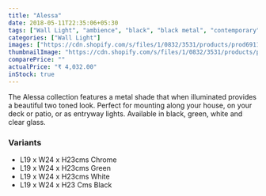 ```yaml
---
title: "Alessa"
date: 2018-05-11T22:35:06+05:30
tags: ["Wall Light", "ambience", "black", "black metal", "contemporary", "cool", "cozy", "edison bulb", "filament bulb", "glass", "green", "indoor", "light", "metal", "MODERN", "round", "rustic", "vintage", "white"]
categories: ["Wall Light"]
images: ["https://cdn.shopify.com/s/files/1/0832/3531/products/prod691161_1024x1024.png?v=1509604075", "https://cdn.shopify.com/s/files/1/0832/3531/products/IYL-W208W_1024x1024.JPG?v=1509604207", "https://cdn.shopify.com/s/files/1/0832/3531/products/prod691161_1024x1024.jpeg?v=1473056813", "https://cdn.shopify.com/s/files/1/0832/3531/products/IYL-W208W-001_1024x1024.jpg?v=1473056813", "https://cdn.shopify.com/s/files/1/0832/3531/products/IYL-W208G_1_1024x1024.JPG?v=1473056813", "https://cdn.shopify.com/s/files/1/0832/3531/products/3633abd024afbfe14957da40d3f4783d_1024x1024.jpg?v=1473056813"]
thumbnailImage: "https://cdn.shopify.com/s/files/1/0832/3531/products/prod691161_large.png?v=1509604075"
comparePrice: ""
actualPrice: "₹ 4,032.00"
inStock: true
---
```


The Alessa collection features a metal shade that when illuminated provides a beautiful two toned look. Perfect for mounting along your house, on your deck or patio, or as entryway lights. Available in black, green, white and clear glass.

### Variants

- L19 x W24 x H23cms Chrome
- L19 x W24 x H23cms Green
- L19 x W24 x H23cms White
- L19 x W24 x H23 Cms Black